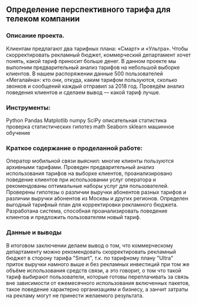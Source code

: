 ## Определение перспективного тарифа для телеком компании
### Описание проекта.
Клиентам предлагают два тарифных плана: «Смарт» и «Ультра». Чтобы скорректировать рекламный бюджет, коммерческий департамент хочет понять, какой тариф приносит больше денег.
В данном проекте мы выполним предварительный анализ тарифов на небольшой выборке клиентов. В нашем распоряжении данные 500 пользователей «Мегалайна»: кто они, откуда, каким тарифом пользуются, сколько звонков и сообщений каждый отправил за 2018 год. Проведём анализ поведения клиентов и сделаем вывод — какой тариф лучше.
### Инструменты:
Python Pandas Matplotlib numpy SciPy описательная статистика проверка статистических гипотез math Seaborn sklearn машинное обучение

### Краткое содержание о проделанной работе:
Оператор мобильной связи выяснил: многие клиенты пользуются архивными тарифами. Проведен предварительный анализ использования тарифов на выборке клиентов, проанализировано поведение клиентов при использовании услуг оператора и рекомендованы оптимальные наборы услуг для пользователей. Проверены гипотезы о различии выручки абонентов разных тарифов и различии выручки абонентов из Москвы и других регионов. Определен выгодный тарифный план для корректировки рекламного бюджета. Разработана система, способная проанализировать поведение клиентов и предложить пользователям новый тариф.

### Данные и выводы
В итоговом заключении делаем вывод о том, что коммерческому департаменту можно рекомендовать скорректировать рекламный бюджет в сторону тарифа "Smart", т.к. по тарифному плану "Ultra" приток выручки намного выше и без рекламных инвестиций при том же объёме использования средств связи, а это говорит, о том что такой тариф выбирают пользователи, которые готовы переплачивать за связь вне зависимости от ежемесячного использования включенных пакетов, такое поведение характерно организациям и бизнесу, а занчит затраты на рекламу могут не принести желаемого результата.
